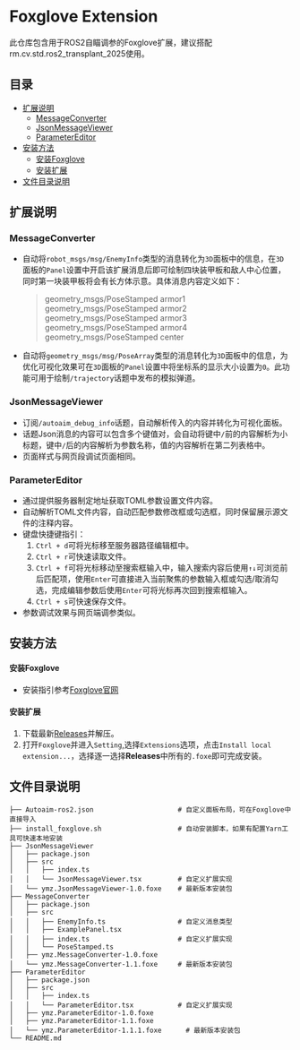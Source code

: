# Foxglove Extension

此仓库包含用于ROS2自瞄调参的Foxglove扩展，建议搭配rm.cv.std.ros2_transplant_2025使用。
 
## 目录

- [扩展说明](#扩展说明)
  - [MessageConverter](#messageconverter)
  - [JsonMessageViewer](#jsonmessageviewer)
  - [ParameterEditor](#parametereditor)
- [安装方法](#安装方法)
  - [安装Foxglove](#安装foxglove)
  - [安装扩展](#安装扩展)
- [文件目录说明](#文件目录说明)

## 扩展说明

### MessageConverter

 - 自动将`robot_msgs/msg/EnemyInfo`类型的消息转化为`3D`面板中的信息，在`3D`面板的`Panel`设置中开启该扩展消息后即可绘制四块装甲板和敌人中心位置，同时第一块装甲板将会有长方体示意。具体消息内容定义如下：

   > geometry_msgs/PoseStamped armor1  
   > geometry_msgs/PoseStamped armor2  
   > geometry_msgs/PoseStamped armor3  
   > geometry_msgs/PoseStamped armor4  
   > geometry_msgs/PoseStamped center
 - 自动将`geometry_msgs/msg/PoseArray`类型的消息转化为`3D`面板中的信息，为优化可视化效果可在`3D`面板的`Panel`设置中将坐标系的显示大小设置为`0`。此功能可用于绘制`/trajectory`话题中发布的模拟弹道。

### JsonMessageViewer

 - 订阅`/autoaim_debug_info`话题，自动解析传入的内容并转化为可视化面板。
 - 话题Json消息的内容可以包含多个键值对，会自动将键中`/`前的内容解析为小标题，键中`/`后的内容解析为参数名称，值的内容解析在第二列表格中。
 - 页面样式与网页段调试页面相同。

### ParameterEditor

 - 通过提供服务器制定地址获取TOML参数设置文件内容。
 - 自动解析TOML文件内容，自动匹配参数修改框或勾选框，同时保留展示源文件的注释内容。
 - 键盘快捷键指引：  
   1. `Ctrl + d`可将光标移至服务器路径编辑框中。
   2. `Ctrl + r`可快速读取文件。
   3. `Ctrl + f`可将光标移动至搜索框输入中，输入搜索内容后使用`↑↓`可浏览前后匹配项，使用`Enter`可直接进入当前聚焦的参数输入框或勾选/取消勾选，完成编辑参数后使用`Enter`可将光标再次回到搜索框输入。
   4. `Ctrl + s`可快速保存文件。
 - 参数调试效果与网页端调参类似。

## 安装方法

#### 安装Foxglove

 - 安装指引参考[Foxglove官网](https://foxglove.dev/download)

#### 安装扩展
 
 1. 下载最新[Releases](https://github.com/yyyyymzzzzz/foxglove_extension/releases/tag/v1.0)并解压。
 2. 打开`Foxglove`并进入`Setting`,选择`Extensions`选项，点击`Install local extension...`，选择逐一选择**Releases**中所有的`.foxe`即可完成安装。    

## 文件目录说明

```
├── Autoaim-ros2.json                     # 自定义面板布局，可在Foxglove中直接导入
├── install_foxglove.sh                   # 自动安装脚本，如果有配置Yarn工具可快速本地安装
├── JsonMessageViewer
│   ├── package.json
│   ├── src
│   │   ├── index.ts
│   │   └── JsonMessageViewer.tsx         # 自定义扩展实现
│   └── ymz.JsonMessageViewer-1.0.foxe    # 最新版本安装包
├── MessageConverter
│   ├── package.json
│   ├── src
│   │   ├── EnemyInfo.ts                  # 自定义消息类型
│   │   ├── ExamplePanel.tsx 
│   │   ├── index.ts                      # 自定义扩展实现
│   │   └── PoseStamped.ts
│   ├── ymz.MessageConverter-1.0.foxe
│   └── ymz.MessageConverter-1.1.foxe     # 最新版本安装包
├── ParameterEditor
│   ├── package.json
│   ├── src
│   │   ├── index.ts
│   │   └── ParameterEditor.tsx           # 自定义扩展实现
│   ├── ymz.ParameterEditor-1.0.foxe
│   ├── ymz.ParameterEditor-1.1.foxe
│   └── ymz.ParameterEditor-1.1.1.foxe      # 最新版本安装包
└── README.md

```


